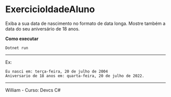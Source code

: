 # ExercicioIdadeAluno


Exiba a sua data de nascimento no formato de data longa. Mostre também a data do seu aniversário de 18 anos.


**Como executar**
````
Dotnet run
````


-------
Ex:
````
Eu nasci em: terça-feira, 20 de julho de 2004
Aniversario de 18 anos em: quarta-feira, 20 de julho de 2022.
````


--------------
William - Curso: Devcs C# 